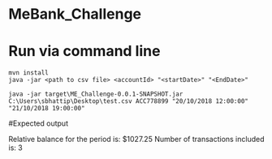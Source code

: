 # MeBank_Challenge


# Run via command line

```
mvn install
java -jar <path to csv file> <accountId> "<startDate>" "<EndDate>"

java -jar target\ME_Challenge-0.0.1-SNAPSHOT.jar C:\Users\sbhattip\Desktop\test.csv ACC778899 "20/10/2018 12:00:00" "21/10/2018 19:00:00"
```

#Expected output

Relative balance for the period is: $1027.25
Number of transactions included is: 3

